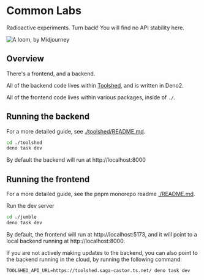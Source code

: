 # Common Labs

Radioactive experiments. Turn back! You will find no API stability here.

![A loom, by Midjourney](./docs/images/loom.jpg)

## Overview

There's a frontend, and a backend.

All of the backend code lives within [Toolshed](./toolshed), and is written in
Deno2.

All of the frontend code lives within various packages, inside of `./`.

## Running the backend

For a more detailed guide, see [./toolshed/README.md](./toolshed/README.md).

```bash
cd ./toolshed
deno task dev
```

By default the backend will run at http://localhost:8000

## Running the frontend

For a more detailed guide, see the pnpm monorepo readme
[./README.md](./README.md).

Run the dev server

```bash
cd ./jumble
deno task dev
```

By default, the frontend will run at http://localhost:5173, and it will point to
a local backend running at http://localhost:8000.

If you are not actively making updates to the backend, you can also point to the
backend running in the cloud, by running the following command:

```shell
TOOLSHED_API_URL=https://toolshed.saga-castor.ts.net/ deno task dev
```
